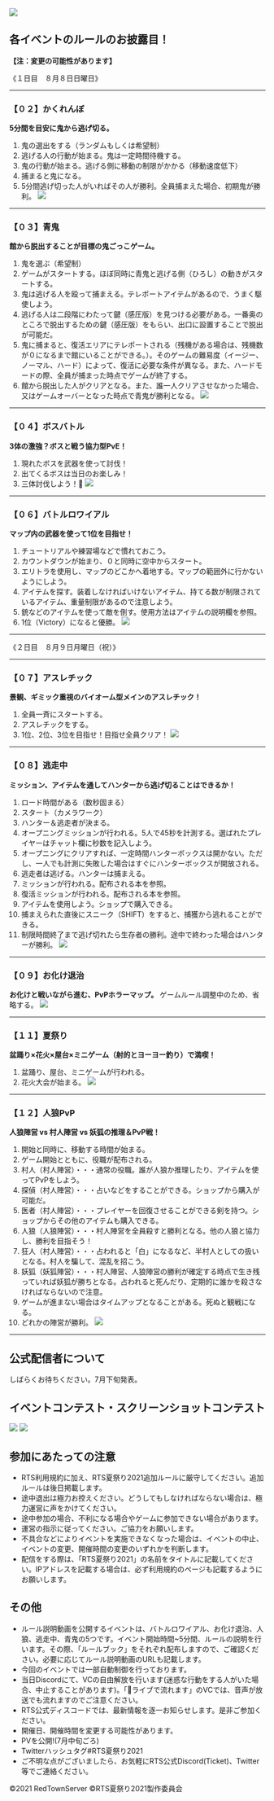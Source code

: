 ![](/image/psenden.webp)

## 各イベントのルールのお披露目！
**【注：変更の可能性があります】**

《１日目　８月８日日曜日》

-------------

### 【０２】かくれんぼ
**5分間を目安に鬼から逃げ切る。**
1. 鬼の選出をする（ランダムもしくは希望制）
2. 逃げる人の行動が始まる。鬼は一定時間待機する。
3. 鬼の行動が始まる。逃げる側に移動の制限がかかる（移動速度低下）
4. 捕まると鬼になる。
5. 5分間逃げ切った人がいればその人が勝利。全員捕まえた場合、初期鬼が勝利。
![](/image/phide.webp)

---------------

### 【０３】青鬼
**館から脱出することが目標の鬼ごっこゲーム。**
1. 鬼を選ぶ（希望制）
2. ゲームがスタートする。ほぼ同時に青鬼と逃げる側（ひろし）の動きがスタートする。
3. 鬼は逃げる人を殴って捕まえる。テレポートアイテムがあるので、うまく駆使しよう。
4. 逃げる人は二段階にわたって鍵（感圧版）を見つける必要がある。一番奥のところで脱出するための鍵（感圧版）をもらい、出口に設置することで脱出が可能だ。
5. 鬼に捕まると、復活エリアにテレポートされる（残機がある場合は、残機数が０になるまで館にいることができる。）。そのゲームの難易度（イージー、ノーマル、ハード）によって、復活に必要な条件が異なる。また、ハードモードの際、全員が捕まった時点でゲームが終了する。
6. 館から脱出した人がクリアとなる。また、誰一人クリアさせなかった場合、又はゲームオーバーとなった時点で青鬼が勝利となる。
![](/image/paooni.webp)

---------------

### 【０４】ボスバトル
**3体の激強？ボスと戦う協力型PvE！**
1. 現れたボスを武器を使って討伐！
2. 出てくるボスは当日のお楽しみ！
3. 三体討伐しよう！👏
![](/image/pboss.webp)

---------------

### 【０６】バトルロワイアル
**マップ内の武器を使って1位を目指せ！**
1. チュートリアルや練習場などで慣れておこう。
2. カウントダウンが始まり、０と同時に空中からスタート。
2. エリトラを使用し、マップのどこかへ着地する。マップの範囲外に行かないようにしよう。
3. アイテムを探す。装着しなければいけないアイテム、持てる数が制限されているアイテム、重量制限があるので注意しよう。
4. 銃などのアイテムを使って敵を倒す。使用方法はアイテムの説明欄を参照。
5. 1位（Victory）になると優勝。
![](/image/pbr.webp)

---------------







《２日目　８月９日月曜日（祝）》

---------------

### 【０７】アスレチック
**景観、ギミック重視のバイオーム型メインのアスレチック！**
1. 全員一斉にスタートする。
2. アスレチックをする。
3. 1位、2位、3位を目指せ！目指せ全員クリア！
![](/image/pathletic.webp)

---------------

### 【０８】逃走中
**ミッション、アイテムを通してハンターから逃げ切ることはできるか！**
1. ロード時間がある（数秒固まる）
2. スタート（カメラワーク）
3. ハンター＆逃走者が決まる。
4. オープニングミッションが行われる。5人で45秒を計測する。選ばれたプレイヤーはチャット欄に秒数を記入しよう。
5. オープニングにクリアすれば、一定時間ハンターボックスは開かない。ただし、一人でも計測に失敗した場合はすぐにハンターボックスが開放される。
6. 逃走者は逃げる。ハンターは捕まえる。
7. ミッションが行われる。配布される本を参照。
8. 復活ミッションが行われる。配布される本を参照。
9. アイテムを使用しよう。ショップで購入できる。
10. 捕まえられた直後にスニーク（SHIFT）をすると、捕獲から逃れることができる。
11. 制限時間終了まで逃げ切れたら生存者の勝利。途中で終わった場合はハンターが勝利。
![](/image/prfm.webp)

---------------

### 【０９】お化け退治
**お化けと戦いながら進む、PvPホラーマップ。**
ゲームルール調整中のため、省略する。
![](/image/pghost.webp)

---------------

### 【１１】夏祭り
**盆踊り×花火×屋台×ミニゲーム（射的とヨーヨー釣り）で満喫！**
1. 盆踊り、屋台、ミニゲームが行われる。
2. 花火大会が始まる。
![](/image/psummer.webp)

---------------

### 【１２】人狼PvP
**人狼陣営 vs 村人陣営 vs 妖狐の推理＆PvP戦！**
1. 開始と同時に、移動する時間が始まる。
2. ゲーム開始とともに、役職が配布される。
3. 村人（村人陣営）・・・通常の役職。誰が人狼か推理したり、アイテムを使ってPvPをしよう。
4. 探偵（村人陣営）・・・占いなどをすることができる。ショップから購入が可能だ。
5. 医者（村人陣営）・・・プレイヤーを回復させることができる剣を持つ。ショップからその他のアイテムも購入できる。
6. 人狼（人狼陣営）・・・村人陣営を全員殺すと勝利となる。他の人狼と協力し、勝利を目指そう！
7. 狂人（村人陣営）・・・占われると「白」になるなど、半村人としての扱いとなる。村人を騙して、混乱を招こう。
8. 妖狐（妖狐陣営）・・・村人陣営、人狼陣営の勝利が確定する時点で生き残っていれば妖狐が勝ちとなる。占われると死んだり、定期的に誰かを殺さなければならないので注意。
9. ゲームが進まない場合はタイムアップとなることがある。死ぬと観戦になる。
10. どれかの陣営が勝利。
![](/image/ptct.webp)
---------------


## 公式配信者について
しばらくお待ちください。7月下旬発表。


## イベントコンテスト・スクリーンショットコンテスト
![](/image/pcontest.webp)
![](/image/peventcontest.webp)

## 参加にあたっての注意
* RTS利用規約に加え、RTS夏祭り2021追加ルールに厳守してください。追加ルールは後日掲載します。
* 途中退出は極力お控えください。どうしてもしなければならない場合は、極力運営に声をかけてください。
* 途中参加の場合、不利になる場合やゲームに参加できない場合があります。
* 運営の指示に従ってください。ご協力をお願いします。
* 不具合などによりイベントを実施できなくなった場合は、イベントの中止、イベントの変更、開催時間の変更のいずれかを判断します。
* 配信をする際は、「RTS夏祭り2021」の名前をタイトルに記載してください。IPアドレスを記載する場合は、必ず利用規約のページも記載するようにお願いします。

## その他
* ルール説明動画を公開するイベントは、バトルロワイアル、お化け退治、人狼、逃走中、青鬼の5つです。イベント開始時間~5分間、ルールの説明を行います。その際、「ルールブック」をそれぞれ配布しますので、ご確認ください。必要に応じてルール説明動画のURLも記載します。
* 今回のイベントでは一部自動制御を行っております。
* 当日Discordにて、VCの自由解放を行います(迷惑な行動をする人がいた場合、中止することがあります)。「📢ライブで流れます」のVCでは、音声が放送でも流れますのでご注意ください。
* RTS公式ディスコードでは、最新情報を逐一お知らせします。是非ご参加ください。
* 開催日、開催時間を変更する可能性があります。
* PVを公開!(7月中旬ごろ)
* Twitterハッシュタグ#RTS夏祭り2021
* ご不明な点がございましたら、お気軽にRTS公式Discord(Ticket)、Twitter等でご連絡ください。


©2021 RedTownServer
©RTS夏祭り2021製作委員会
